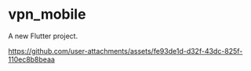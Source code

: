 # vpn_mobile

A new Flutter project.


https://github.com/user-attachments/assets/fe93de1d-d32f-43dc-825f-110ec8b8beaa


